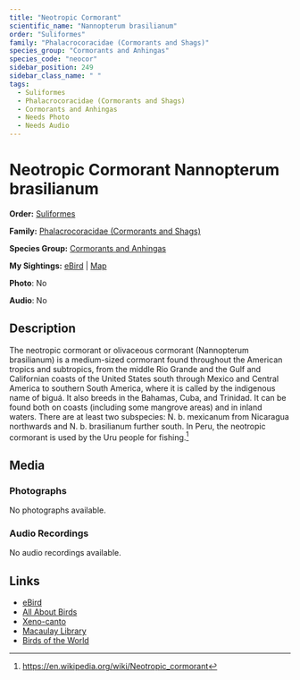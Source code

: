 ```yaml
---
title: "Neotropic Cormorant"
scientific_name: "Nannopterum brasilianum"
order: "Suliformes"
family: "Phalacrocoracidae (Cormorants and Shags)"
species_group: "Cormorants and Anhingas"
species_code: "neocor"
sidebar_position: 249
sidebar_class_name: " "
tags: 
  - Suliformes
  - Phalacrocoracidae (Cormorants and Shags)
  - Cormorants and Anhingas
  - Needs Photo
  - Needs Audio
---
```


# Neotropic Cormorant <span className='sci_name'>Nannopterum brasilianum</span>

**Order:** [Suliformes](/tags/suliformes)

**Family:** [Phalacrocoracidae (Cormorants and Shags)](/tags/phalacrocoracidae-cormorants-and-shags)

**Species Group:** [Cormorants and Anhingas](/tags/cormorants-and-anhingas)

**My Sightings:** [eBird](https://ebird.org/lifelist?r=world&time=life&spp=neocor) | [Map](/map?species_code=neocor)

**Photo**: No 

**Audio**: No

## Description
The neotropic cormorant or olivaceous cormorant (Nannopterum brasilianum) is a medium-sized cormorant found throughout the American tropics and subtropics, from the middle Rio Grande and the Gulf and Californian coasts of the United States south through Mexico and Central America to southern South America, where it is called by the indigenous name of biguá. It also breeds in the Bahamas, Cuba, and Trinidad. It can be found both on coasts (including some mangrove areas) and in inland waters. There are at least two subspecies: N. b. mexicanum from Nicaragua northwards and N. b. brasilianum further south. In Peru, the neotropic cormorant is used by the Uru people for fishing.[^1]

[^1]: https://en.wikipedia.org/wiki/Neotropic_cormorant

## Media
### Photographs
No photographs available.

### Audio Recordings
No audio recordings available.

## Links
* [eBird](https://ebird.org/species/neocor) 
* [All About Birds](https://www.allaboutbirds.org/guide/neocor) 
* [Xeno-canto](https://www.xeno-canto.org/species/nannopterum-brasilianum) 
* [Macaulay Library](https://search.macaulaylibrary.org/catalog?taxonCode=neocor&sort=rating_rank_desc)
* [Birds of the World](https://birdsoftheworld.org/bow/species/neocor)
